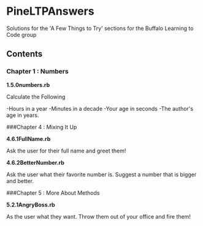 PineLTPAnswers
==============

Solutions for the 'A Few Things to Try' sections for the Buffalo Learning to Code group

Contents
-------

### Chapter 1 : Numbers

**1.5.0numbers.rb** 

Calculate the Following

-Hours in a year
-Minutes in a decade
-Your age in seconds
-The author's age in years.

###Chapter 4 : Mixing It Up

**4.6.1FullName.rb**

Ask the user for their full name and greet them!

**4.6.2BetterNumber.rb**

Ask the user what their favorite number is. Suggest a number that is bigger and better.

###Chapter 5 : More About Methods

**5.2.1AngryBoss.rb**

As the user what they want. Throw them out of your office and fire them!

	